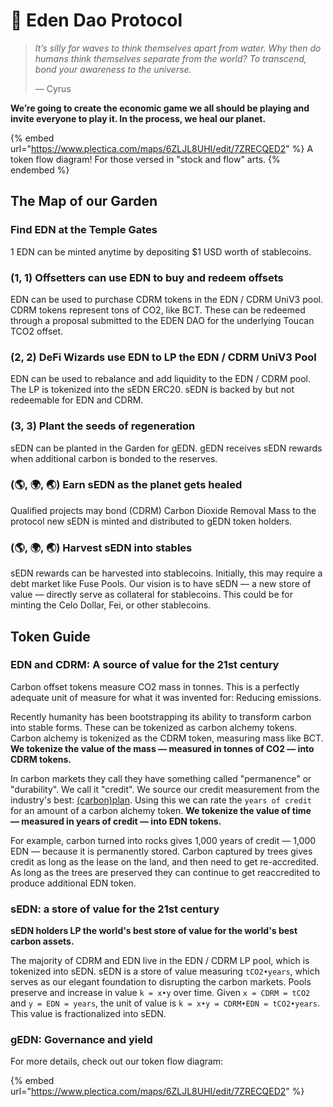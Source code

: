 # 🌟 Eden Dao Protocol

> _It’s silly for waves to think themselves apart from water. Why then do humans think themselves separate from the world? To transcend, bond your awareness to the universe._
>
> — Cyrus

**We’re going to create the economic game we all should be playing and invite everyone to play it. In the process, we heal our planet.**

{% embed url="https://www.plectica.com/maps/6ZLJL8UHI/edit/7ZRECQED2" %}
A token flow diagram! For those versed in "stock and flow" arts.
{% endembed %}

## The Map of our Garden

### Find EDN at the Temple Gates

1 EDN can be minted anytime by depositing $1 USD worth of stablecoins.

### **(1, 1) Offsetters can use EDN to buy and redeem offsets**

EDN can be used to purchase CDRM tokens in the EDN / CDRM UniV3 pool. CDRM tokens represent tons of CO2, like BCT. These can be redeemed through a proposal submitted to the EDEN DAO for the underlying Toucan TCO2 offset.

### **(2, 2) DeFi Wizards use EDN to LP the EDN / CDRM UniV3 Pool**

EDN can be used to rebalance and add liquidity to the EDN / CDRM pool. The LP is tokenized into the sEDN ERC20. sEDN is backed by but not redeemable for EDN and CDRM.

### (3, 3) **Plant the seeds of regeneration**

sEDN can be planted in the Garden for gEDN. gEDN receives sEDN rewards when additional carbon is bonded to the reserves.

### (🌎, 🌍, 🌏) Earn sEDN as the planet gets healed

Qualified projects may bond (CDRM) Carbon Dioxide Removal Mass to the protocol new sEDN is minted and distributed to gEDN token holders.

### (🌎, 🌍, 🌏) Harvest sEDN into stables&#x20;

sEDN rewards can be harvested into stablecoins. Initially, this may require a debt market like Fuse Pools. Our vision is to have sEDN — a new store of value — directly serve as collateral for stablecoins. This could be for minting the Celo Dollar, Fei, or other stablecoins.



## Token Guide

### EDN and CDRM: A source of value for the 21st century

Carbon offset tokens measure CO2 mass in tonnes. This is a perfectly adequate unit of measure for what it was invented for: Reducing emissions.

Recently humanity has been bootstrapping its ability to transform carbon into stable forms. These can be tokenized as carbon alchemy tokens. Carbon alchemy is tokenized as the CDRM token, measuring mass like BCT. **We tokenize the value of the mass — measured in tonnes of CO2 — into CDRM tokens.**

In carbon markets they call they have something called "permanence" or "durability". We call it "credit". We source our credit measurement from the industry's best: [(carbon)plan](https://carbonplan.org/research/cdr-database). Using this we can rate the `years of credit` for an amount of a carbon alchemy token. **We tokenize the value of time — measured in years of credit — into EDN tokens.**

For example, carbon turned into rocks gives 1,000 years of credit — 1,000 EDN — because it is permanently stored. Carbon captured by trees gives credit as long as the lease on the land, and then need to get re-accredited. As long as the trees are preserved they can continue to get reaccredited to produce additional EDN token.

### sEDN: a store of value for the 21st century

**sEDN holders LP the world's best store of value for the world's best carbon assets.**

The majority of CDRM and EDN live in the EDN / CDRM LP pool, which is tokenized into sEDN. sEDN is a store of value measuring `tCO2•years`, which serves as our elegant foundation to disrupting the carbon markets. Pools preserve and increase in value `k = x•y` over time. Given `x = CDRM = tCO2` and `y = EDN = years`, the unit of value is `k = x•y = CDRM•EDN = tCO2•years`. This value is fractionalized into sEDN.

### gEDN: Governance and yield

For more details, check out our token flow diagram:&#x20;

{% embed url="https://www.plectica.com/maps/6ZLJL8UHI/edit/7ZRECQED2" %}
